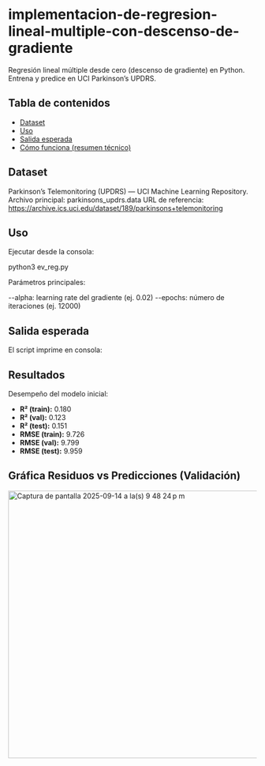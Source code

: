 # implementacion-de-regresion-lineal-multiple-con-descenso-de-gradiente
Regresión lineal múltiple desde cero (descenso de gradiente) en Python. Entrena y predice en UCI Parkinson’s UPDRS.
## Tabla de contenidos
- [Dataset](#dataset)
- [Uso](#uso)
- [Salida esperada](#salida-esperada)
- [Cómo funciona (resumen técnico)](#como-funciona-resumen-tecnico)

## Dataset
Parkinson’s Telemonitoring (UPDRS) — UCI Machine Learning Repository.
Archivo principal: parkinsons_updrs.data
URL de referencia:
https://archive.ics.uci.edu/dataset/189/parkinsons+telemonitoring

## Uso
Ejecutar desde la consola:

python3 ev_reg.py

Parámetros principales:

--alpha: learning rate del gradiente (ej. 0.02)
--epochs: número de iteraciones (ej. 12000)

## Salida esperada
El script imprime en consola:


## Resultados
Desempeño del modelo inicial:

- **R² (train):** 0.180
- **R² (val):** 0.123 
- **R² (test):** 0.151 
- **RMSE (train):** 9.726
- **RMSE (val):** 9.799 
- **RMSE (test):** 9.959  

## Gráfica Residuos vs Predicciones (Validación)

<img width="641" height="542" alt="Captura de pantalla 2025-09-14 a la(s) 9 48 24 p m" src="https://github.com/user-attachments/assets/bddcad1e-896f-4baa-85c5-20def71dd990" />

